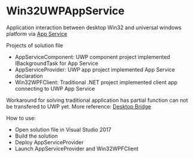# Win32UWPAppService

Application interaction between desktop Win32 and universal windows platform via [App Service](https://docs.microsoft.com/en-us/windows/uwp/launch-resume/app-services)

Projects of solution file
* AppServiceComponent: UWP component project implemented IBackgroundTask for App Service
* AppServiceProvider: UWP app project implemented App Service declaration
* Win32WPFClient: Traditional .NET project implemented client app connecting to UWP App Service

Workaround for solving traditional application has partial function can not be transfered to UWP yet.
More reference: [Desktop Bridge](https://developer.microsoft.com/en-us/windows/bridges/desktop)

How to use:
* Open solution file in Visual Studio 2017
* Build the solution
* Deploy AppServiceProvider
* Launch AppServiceProvider and Win32WPFClient
